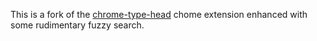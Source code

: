 This is a fork of the [chrome-type-head](https://code.google.com/p/chrome-type-ahead/source/checkout) chome extension enhanced with some rudimentary fuzzy search.
